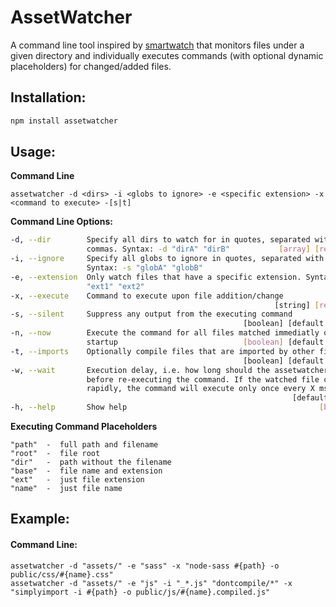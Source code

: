 # AssetWatcher
A command line tool inspired by [smartwatch](https://www.npmjs.com/package/smartwatch) that monitors files under a given directory and individually  executes commands (with optional dynamic placeholders) for changed/added files.


Installation:
------
```bash
npm install assetwatcher
```


Usage:
------
**Command Line**
```
assetwatcher -d <dirs> -i <globs to ignore> -e <specific extension> -x <command to execute> -[s|t]
```

**Command Line Options:**

```bash
-d, --dir        Specify all dirs to watch for in quotes, separated with
                 commas. Syntax: -d "dirA" "dirB"           [array] [required]
-i, --ignore     Specify all globs to ignore in quotes, separated with commas.
                 Syntax: -s "globA" "globB"                            [array]
-e, --extension  Only watch files that have a specific extension. Syntax: -e
                 "ext1" "ext2"                                         [array]
-x, --execute    Command to execute upon file addition/change
                                                           [string] [required]
-s, --silent     Suppress any output from the executing command
                                                    [boolean] [default: false]
-n, --now        Execute the command for all files matched immediatly on
                 startup                            [boolean] [default: false]
-t, --imports    Optionally compile files that are imported by other files.
                                                    [boolean] [default: false]
-w, --wait       Execution delay, i.e. how long should the assetwatcher wait
                 before re-executing the command. If the watched file changes
                 rapidly, the command will execute only once every X ms.
                                                               [default: 1500]
-h, --help       Show help                                           [boolean]
```
**Executing Command Placeholders**
```
"path"  -  full path and filename
"root"  -  file root
"dir"   -  path without the filename
"base"  -  file name and extension
"ext"   -  just file extension
"name"  -  just file name
```






Example:
------
#### Command Line:
```
assetwatcher -d "assets/" -e "sass" -x "node-sass #{path} -o public/css/#{name}.css"
assetwatcher -d "assets/" -e "js" -i "_*.js" "dontcompile/*" -x "simplyimport -i #{path} -o public/js/#{name}.compiled.js"
```

